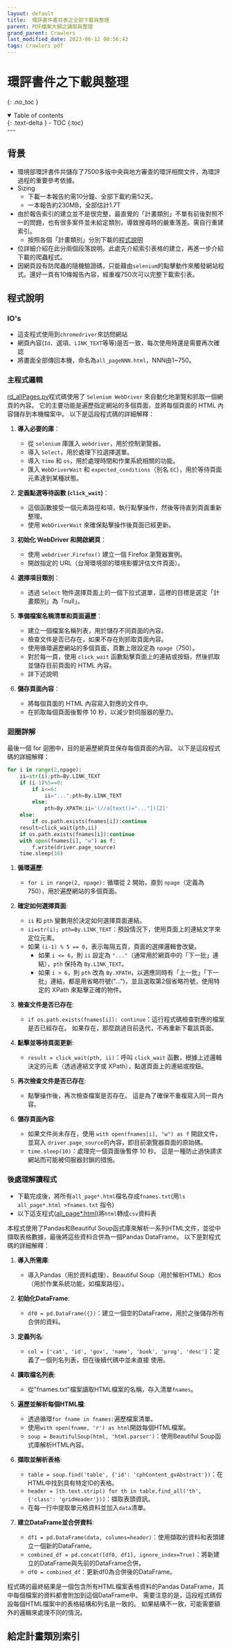 ```yaml
---
layout: default
title:  環評書件書目表之全部下載與整理
parent: PDF檔案大綱之讀取與整理
grand_parent: Crawlers
last_modified_date: 2023-06-12 08:56:43
tags: Crawlers pdf
---
```


# 環評書件之下載與整理
{: .no_toc }

<details open markdown="block">
  <summary>
    Table of contents
  </summary>
  {: .text-delta }
- TOC
{:toc}
</details>
---

## 背景

- 環境部環評書件共儲存了7500多版中央與地方審查的環評相關文件，為環評過程的重要參考依據。
- Sizing
  - 下載一本報告約需10分鐘、全部下載約需52天。
  - 一本報告約230MB，全部估計1.7T
- 由於報告索引的建立並不是很完整，最直覺的「計畫類別」不單有前後對照不一的問題，也有很多案件並未給定類別，導致搜尋時的嚴重落差。需自行重建索引。
  - 按照各個「計畫類別」分別下載的[程式](./get_html.py)[說明](./get_html.md)
- 位詳細介紹在此分兩個段落說明。此處先介紹索引表格的建立，再進一步介紹下載的爬蟲程式。
- 因網頁設有防爬蟲的隨機驗證碼，只能藉由`selenium`的點擊動作來觸發網站程式。還好一頁有10條報告內容，經重複750次可以完整下載索引表。

## 程式說明

### IO's

- 這支程式使用到`chromedriver`來訪問網站
- 網頁內容(`Id`、選項、`LINK_TEXT`等等)是否一致，每次使用時還是需要再次確認
- 將畫面全部傳回本機，命名為`all_pageNNN.html`，NNN由1~750。

### 主程式邏輯

[rd_allPages.py](./rd_allPages.py)程式碼使用了 `Selenium WebDriver` 來自動化地瀏覽和抓取一個網頁的內容。 它的主要功能是遍歷指定網站的多個頁面，並將每個頁面的 HTML 內容儲存到本機檔案中。 以下是這段程式碼的詳細解釋：

1. **導入必要的庫**：
    - 從 `selenium` 庫匯入 `webdriver`，用於控制瀏覽器。
    - 導入 `Select`，用於處理下拉選擇選單。
    - 導入 `time` 和 `os`，用於處理時間和作業系統相關的功能。
    - 匯入 `WebDriverWait` 和 `expected_conditions`（別名 `EC`），用於等待頁面元素達到某種狀態。

2. **定義點選等待函數 (`click_wait`)**：
    - 這個函數接受一個元素路徑和項，執行點擊操作，然後等待直到頁面重新整理。
    - 使用 `WebDriverWait` 來確保點擊操作後頁面已經更新。

3. **初始化 WebDriver 和開啟網頁**：
    - 使用 `webdriver.Firefox()` 建立一個 Firefox 瀏覽器實例。
    - 開啟指定的 URL（台灣環境部的環境影響評估文件頁面）。

4. **選擇項目類別**：
    - 透過 `Select` 物件選擇頁面上的一個下拉式選單，這裡的目標是選定「計畫類別」為「null」。

5. **準備檔案名稱清單和頁面遍歷**：
    - 建立一個檔案名稱列表，用於儲存不同頁面的內容。
    - 檢查文件是否已存在，如果不存在則抓取頁面內容。
    - 使用循環遍歷網站的多個頁面，頁數上限設定為 `npage`（750）。
    - 對於每一頁，使用 `click_wait` 函數點擊頁面上的連結或按鈕，然後抓取並儲存目前頁面的 HTML 內容。
    - 詳下述說明

6. **儲存頁面內容**：
    - 將每個頁面的 HTML 內容寫入對應的文件中。
    - 在抓取每個頁面後暫停 10 秒，以減少對伺服器的壓力。

### 迴圈詳解

最後一個 for 迴圈中，目的是遍歷網頁並保存每個頁面的內容。 以下是這段程式碼的詳細解釋：

```python
for i in range(2,npage):
    ii=str(i);pth=By.LINK_TEXT
    if (i-1)%5==0:
        if i<=6:
            ii="...";pth=By.LINK_TEXT
        else:
            pth=By.XPATH;ii='(//a[text()="..."])[2]'
    else:
        if os.path.exists(fnames[i]):continue
    result=click_wait(pth,ii)
    if os.path.exists(fnames[i]):continue
    with open(fnames[i], "w") as f:
        f.write(driver.page_source)   
    time.sleep(10)
```

1. **循環遍歷**:
    - `for i in range(2, npage):` 循環從 2 開始，直到 `npage`（定義為 750），用於遍歷網站的多個頁面。

2. **確定如何選擇頁面**:
    - `ii` 和 `pth` 變數用於決定如何選擇頁面連結。
    - `ii=str(i); pth=By.LINK_TEXT`：預設情況下，使用頁面上的連結文字來定位元素。
    - 如果 `(i-1) % 5 == 0`，表示每隔五頁，頁面的選擇邏輯會改變。
      - 如果 `i <= 6`，則 `ii` 設定為 `"..."`（通常用於網頁中的「下一批」連結），`pth` 保持為 `By.LINK_TEXT`。
      - 如果 `i > 6`，則 `pth` 改為 `By.XPATH`，以適應同時有「上一批」「下一批」連結，都是用省略符號("...")，並且選取第2個省略符號，使用特定的 XPath 來點擊正確的物件。

3. **檢查文件是否已存在**:
    - `if os.path.exists(fnames[i]): continue`：這行程式碼檢查對應的檔案是否已經存在。 如果存在，那麼跳過目前迭代，不再重新下載該頁面。

4. **點擊並等待頁面更新**:
    - `result = click_wait(pth, ii)`：呼叫 `click_wait` 函數，根據上述邏輯決定的元素（透過連結文字或 XPath），點選頁面上的連結或按鈕。

5. **再次檢查文件是否已存在**:
    - 點擊操作後，再次檢查檔案是否存在。 這是為了確保不重複寫入同一頁內容。

6. **儲存頁面內容**:
    - 如果文件尚未存在，使用 `with open(fnames[i], "w") as f` 開啟文件，並寫入 `driver.page_source`的內容，即目前瀏覽器頁面的原始碼。
    - `time.sleep(10)`：處理完一個頁面後暫停 10 秒。 這是一種防止過快請求網站而可能被伺服器封鎖的措施。

### 後處理解讀程式

- 下載完成後，將所有`all_page*.html`檔名存成`fnames.txt`(用`ls all_page*.html >fnames.txt` 指令)
- 以下這支程式([all_page*.html](./all_page*.html))將`html`轉成`csv`資料表

本程式使用了Pandas和Beautiful Soup函式庫來解析一系列HTML文件，並從中擷取表格數據，最後將這些資料合併為一個Pandas DataFrame。 以下是對程式碼的詳細解釋：

1. **導入所需庫**:
    - 導入Pandas（用於資料處理）、Beautiful Soup（用於解析HTML）和os（用於作業系統功能，如檔案路徑）。

2. **初始化DataFrame**:
    - `df0 = pd.DataFrame({})`：建立一個空的DataFrame，用於之後儲存所有合併的資料。

3. **定義列名**:
    - `col = ['cat', 'id', 'gov', 'name', 'book', 'prog', 'desc']`：定義了一個列名列表，但在後續代碼中並未直接 使用。

4. **讀取檔名列表**:
    - 從"fnames.txt"檔案讀取HTML檔案的名稱，存入清單`fnames`。

5. **遍歷並解析每個HTML檔**:
    - 透過循環`for fname in fnames:`遍歷檔案清單。
    - 使用`with open(fname, 'r') as html`開啟每個HTML檔案。
    - `soup = BeautifulSoup(html, 'html.parser')`：使用Beautiful Soup函式庫解析HTML內容。

6. **擷取並解析表格**:
    - `table = soup.find('table', {'id': 'cphContent_gvAbstract'})`：在HTML中找到具有特定ID的表格。
    - `header = [th.text.strip() for th in table.find_all('th', {'class': 'gridHeader'})]`：擷取表頭資訊。
    - 在每一行中提取單元格資料並加入`data`清單。

7. **建立DataFrame並合併資料**:
    - `df1 = pd.DataFrame(data, columns=header)`：使用擷取的資料和表頭建立一個新的DataFrame。
    - `combined_df = pd.concat([df0, df1], ignore_index=True)`：將新建立的DataFrame與先前的DataFrame合併。
    - `df0 = combined_df`：更新df0為合併後的DataFrame。

程式碼的最終結果是一個包含所有HTML檔案表格資料的Pandas DataFrame，其中每個檔案的資料都會附加到這個DataFrame中。 需要注意的是，這段程式碼假設每個HTML檔案中的表格結構和列名是一致的。 如果結構不一致，可能需要額外的邏輯來處理不同的情況。

## 給定計畫類別索引

### 